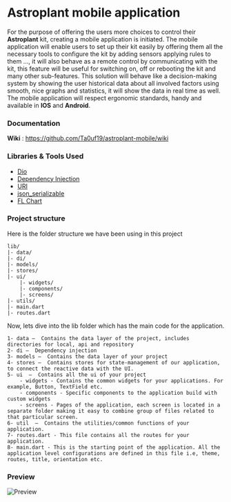 # Astroplant mobile application

For the purpose of offering the users more choices to control their **Astroplant** kit, creating a mobile application is initiated.
The mobile application will enable users to set up their kit easily by offering them all the necessary tools to configure the kit by adding sensors applying rules to them …, it will also behave as a remote control by communicating with the kit, this feature will be useful for switching on, off or rebooting the kit and many other sub-features. This solution will behave like a decision-making system by showing the user historical data about all involved factors using smooth, nice graphs and statistics, it will show the data in real time as well. The mobile application will respect ergonomic standards, handy and available in **IOS** and **Android**.

### Documentation
**Wiki** : https://github.com/Ta0uf19/astroplant-mobile/wiki

### Libraries & Tools Used
* [Dio](https://github.com/flutterchina/dio)
* [Dependency Injection](https://github.com/fluttercommunity/get_it)
* [URI](https://github.com/google/uri.dart)
* [json_serializable](https://github.com/google/json_serializable.dart)
* [FL Chart](https://github.com/imaNNeoFighT/fl_chart)

### Project structure
Here is the folder structure we have been using in this project

```
lib/
|- data/
|- di/
|- models/
|- stores/
|- ui/
	|- widgets/
	|- components/
	|- screens/
|- utils/
|- main.dart
|- routes.dart
```

Now, lets dive into the lib folder which has the main code for the application.

```
1- data —  Contains the data layer of the project, includes directories for local, api and repository
2- di —  Dependency injection
3- models —  Contains the data layer of your project
4- stores —  Contains stores for state-management of our application, to connect the reactive data with the UI.
5- ui  —  Contains all the ui of your project
	- widgets - Contains the common widgets for your applications. For example, Button, TextField etc.
	- components - Specific components to the application build with custom widgets
	- screens - Pages of the application, each screen is located in a separate folder making it easy to combine group of files related to that particular screen. 
6- util  —  Contains the utilities/common functions of your application.
7- routes.dart - This file contains all the routes for your application.
8- main.dart - This is the starting point of the application. All the application level configurations are defined in this file i.e, theme, routes, title, orientation etc.
```

### Preview
![Preview](https://i.ibb.co/PZKPXvw/ezgif-com-gif-maker-4.gif)
